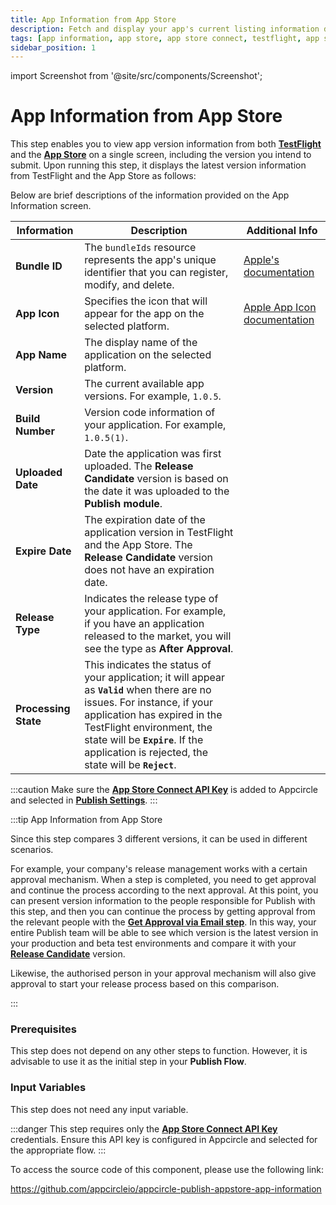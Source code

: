 ```yaml
---
title: App Information from App Store
description: Fetch and display your app's current listing information directly from the App Store to ensure all details are correct and up to date.
tags: [app information, app store, app store connect, testflight, app store version]
sidebar_position: 1
---
```


import Screenshot from '@site/src/components/Screenshot';

# App Information from App Store

This step enables you to view app version information from both [**TestFlight**](https://developer.apple.com/testflight/) and the [**App Store**](https://developer.apple.com/documentation/appstoreconnectapi/app_store) on a single screen, including the version you intend to submit. Upon running this step, it displays the latest version information from TestFlight and the App Store as follows:

<Screenshot url='https://cdn.appcircle.io/docs/assets/BE2917-infoDetail.png' />

Below are brief descriptions of the information provided on the App Information screen.

| Information          | Description                                                                                                                                                                                                                                                                         | Additional Info                                                                                         |
| -------------------- | ----------------------------------------------------------------------------------------------------------------------------------------------------------------------------------------------------------------------------------------------------------------------------------- | ------------------------------------------------------------------------------------------------------- |
| **Bundle ID**        | The `bundleIds` resource represents the app's unique identifier that you can register, modify, and delete.                                                                                                                                                                          | [Apple's documentation](https://developer.apple.com/documentation/appstoreconnectapi/bundle_ids)        |
| **App Icon**         | Specifies the icon that will appear for the app on the selected platform.                                                                                                                                                                                                           | [Apple App Icon documentation](https://developer.apple.com/design/human-interface-guidelines/app-icons) |
| **App Name**         | The display name of the application on the selected platform.                                                                                                                                                                                                                       |                                                                                                         |
| **Version**          | The current available app versions. For example, `1.0.5`.                                                                                                                                                                                                                           |                                                                                                         |
| **Build Number**     | Version code information of your application. For example, `1.0.5(1)`.                                                                                                                                                                                                              |                                                                                                         |
| **Uploaded Date**    | Date the application was first uploaded. The **Release Candidate** version is based on the date it was uploaded to the **Publish module**.                                                                                                                                          |                                                                                                         |
| **Expire Date**      | The expiration date of the application version in TestFlight and the App Store. The **Release Candidate** version does not have an expiration date.                                                                                                                                 |                                                                                                         |
| **Release Type**     | Indicates the release type of your application. For example, if you have an application released to the market, you will see the type as **After Approval**.                                                                                                                        |                                                                                                         |
| **Processing State** | This indicates the status of your application; it will appear as **`Valid`** when there are no issues. For instance, if your application has expired in the TestFlight environment, the state will be **`Expire`**. If the application is rejected, the state will be **`Reject`**. |                                                                                                         |

:::caution
Make sure the [**App Store Connect API Key**](https://docs.appcircle.io/account/adding-an-app-store-connect-api-key#linking-appcircle-with-app-store-connect) is added to Appcircle and selected in [**Publish Settings**](https://docs.appcircle.io/publish-module/#publish-settings).
:::

:::tip App Information from App Store

Since this step compares 3 different versions, it can be used in different scenarios. 

For example, your company's release management works with a certain approval mechanism. When a step is completed, you need to get approval and continue the process according to the next approval. At this point, you can present version information to the people responsible for Publish with this step, and then you can continue the process by getting approval from the relevant people with the [**Get Approval via Email step**](/publish-integrations/common-publish-integrations/get-approval-via-email). In this way, your entire Publish team will be able to see which version is the latest version in your production and beta test environments and compare it with your [**Release Candidate**](/publish-module/publish-information/marking-release-candidates) version. 

Likewise, the authorised person in your approval mechanism will also give approval to start your release process based on this comparison.

:::

### Prerequisites

This step does not depend on any other steps to function. However, it is advisable to use it as the initial step in your **Publish Flow**.

<Screenshot url='https://cdn.appcircle.io/docs/assets/BE2917-appInfo.png' />

### Input Variables

This step does not need any input variable.

:::danger
This step requires only the [**App Store Connect API Key**](https://docs.appcircle.io/publish-integrations/ios-publish-integrations/send-to-app-store#adding-an-app-store-connect-api-key-recommended-method) credentials. Ensure this API key is configured in Appcircle and selected for the appropriate flow.
:::

To access the source code of this component, please use the following link:

https://github.com/appcircleio/appcircle-publish-appstore-app-information
